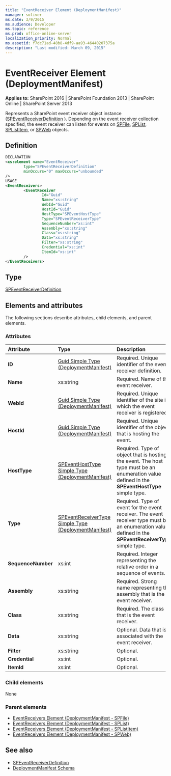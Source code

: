 ```yaml
---
title: "EventReceiver Element (DeploymentManifest)"
manager: soliver
ms.date: 3/9/2015
ms.audience: Developer
ms.topic: reference
ms.prod: office-online-server
localization_priority: Normal
ms.assetid: f7dc71ad-48b8-4df9-aa93-46440207375a
description: "Last modified: March 09, 2015"
---
```


# EventReceiver Element (DeploymentManifest)

**Applies to:** SharePoint 2016 | SharePoint Foundation 2013 | SharePoint Online | SharePoint Server 2013 
  
Represents a SharePoint event receiver object instance ([SPEventReceiverDefinition](https://msdn.microsoft.com/library/Microsoft.SharePoint.SPEventReceiverDefinition.aspx) ). Depending on the event receiver collection specified, the event receiver can listen for events on [SPFile](https://msdn.microsoft.com/library/Microsoft.SharePoint.SPFile.aspx), [SPList](https://msdn.microsoft.com/library/Microsoft.SharePoint.SPList.aspx), [SPListItem](https://msdn.microsoft.com/library/Microsoft.SharePoint.SPListItem.aspx), or [SPWeb](https://msdn.microsoft.com/library/Microsoft.SharePoint.SPWeb.aspx) objects. 

## Definition

```XML
DECLARATION
<xs:element name="EventReceiver" 
        type="SPEventReceiverDefinition" 
        minOccurs="0" maxOccurs="unbounded" 
/>
USAGE
<EventReceivers>
        <EventReceiver
                Id="Guid"
                Name="xs:string"
                WebId="Guid"
                HostId="Guid"
                HostType="SPEventHostType"
                Type="SPEventReceiverType"
                SequenceNumber="xs:int"
                Assembly="xs:string"
                Class="xs:string"
                Data="xs:string"
                Filter="xs:string"
                Credential="xs:int"
                ItemId="xs:int"
        />
</EventReceivers>

```

## Type

[SPEventReceiverDefinition](https://msdn.microsoft.com/library/Microsoft.SharePoint.SPEventReceiverDefinition.aspx)
  
## Elements and attributes

The following sections describe attributes, child elements, and parent elements.

### Attributes

|**Attribute**|**Type**|**Description**|
|:-----|:-----|:-----|
|**ID**  <br/> |[Guid Simple Type (DeploymentManifest)](guid-simple-type-deploymentmanifest.md) <br/> |Required. Unique identifier of the event receiver definition.  <br/> |
|**Name**  <br/> |xs:string  <br/> |Required. Name of the event receiver.  <br/> |
|**WebId**  <br/> |[Guid Simple Type (DeploymentManifest)](guid-simple-type-deploymentmanifest.md) <br/> |Required. Unique identifier of the site in which the event receiver is registered.  <br/> |
|**HostId**  <br/> |[Guid Simple Type (DeploymentManifest)](guid-simple-type-deploymentmanifest.md) <br/> |Required. Unique identifier of the object that is hosting the event.  <br/> |
|**HostType**  <br/> |[SPEventHostType Simple Type (DeploymentManifest)](speventhosttype-simple-type-deploymentmanifest.md) <br/> |Required. Type of object that is hosting the event. The host type must be an enumeration value defined in the **SPEventHostType** simple type.  <br/> |
|**Type**  <br/> |[SPEventReceiverType Simple Type (DeploymentManifest)](speventreceivertype-simple-type-deploymentmanifest.md) <br/> |Required. Type of event for the event receiver. The event receiver type must be an enumeration value defined in the **SPEventReceiverType** simple type.  <br/> |
|**SequenceNumber**  <br/> |xs:int  <br/> |Required. Integer representing the relative order in a sequence of events.  <br/> |
|**Assembly**  <br/> |xs:string  <br/> |Required. Strong name representing the assembly that is the event receiver.  <br/> |
|**Class**  <br/> |xs:string  <br/> |Required. The class that is the event receiver.  <br/> |
|**Data**  <br/> |xs:string  <br/> |Optional. Data that is associated with the event receiver.  <br/> |
|**Filter**  <br/> |xs:string  <br/> |Optional.  <br/> |
|**Credential**  <br/> |xs:int  <br/> |Optional.  <br/> |
|**ItemId**  <br/> |xs:int  <br/> |Optional.  <br/> |
   
### Child elements

None 
   
### Parent elements

- [EventReceivers Element (DeploymentManifest - SPFile)](eventreceivers-element-deploymentmanifestspfile.md)
- [EventReceivers Element (DeploymentManifest - SPList)](eventreceivers-element-deploymentmanifestsplist.md)
- [EventReceivers Element (DeploymentManifest - SPListItem)](eventreceivers-element-deploymentmanifestsplistitem.md)
- [EventReceivers Element (DeploymentManifest - SPWeb)](eventreceivers-element-deploymentmanifestspweb.md)
   
## See also

- [SPEventReceiverDefinition](https://msdn.microsoft.com/library/Microsoft.SharePoint.SPEventReceiverDefinition.aspx)
- [DeploymentManifest Schema](deploymentmanifest-schema.md)


